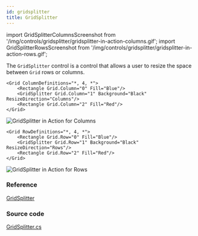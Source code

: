 ```yaml
---
id: gridsplitter
title: GridSplitter
---
```


import GridSplitterColumnsScreenshot from '/img/controls/gridsplitter/gridsplitter-in-action-columns.gif';
import GridSplitterRowsScreenshot from '/img/controls/gridsplitter/gridsplitter-in-action-rows.gif';

The `GridSplitter` control is a control that allows a user to resize the space between `Grid` rows or columns.

```markup
<Grid ColumnDefinitions="*, 4, *">
    <Rectangle Grid.Column="0" Fill="Blue"/>
    <GridSplitter Grid.Column="1" Background="Black" ResizeDirection="Columns"/>
    <Rectangle Grid.Column="2" Fill="Red"/>
</Grid>
```

<img className="center" src={GridSplitterColumnsScreenshot} alt="GridSplitter in Action for Columns" />

```markup
<Grid RowDefinitions="*, 4, *">
    <Rectangle Grid.Row="0" Fill="Blue"/>
    <GridSplitter Grid.Row="1" Background="Black" ResizeDirection="Rows"/>
    <Rectangle Grid.Row="2" Fill="Red"/>
</Grid>
```

<img className="center" src={GridSplitterRowsScreenshot} alt="GridSplitter in Action for Rows" />

### Reference

[GridSplitter](http://reference.avaloniaui.net/api/Avalonia.Controls/GridSplitter/)

### Source code

[GridSplitter.cs](https://github.com/AvaloniaUI/Avalonia/blob/master/src/Avalonia.Controls/GridSplitter.cs)
